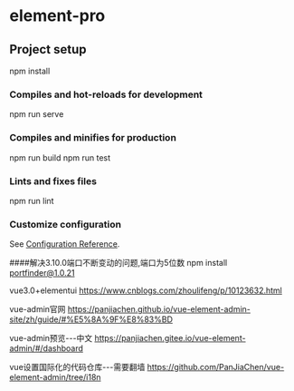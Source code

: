 # element-pro

## Project setup
npm install

### Compiles and hot-reloads for development
npm run serve

### Compiles and minifies for production
npm run build
npm run test

### Lints and fixes files
npm run lint

### Customize configuration
See [Configuration Reference](https://cli.vuejs.org/config/).

####解决3.10.0端口不断变动的问题,端口为5位数
npm install portfinder@1.0.21

vue3.0+elementui
https://www.cnblogs.com/zhoulifeng/p/10123632.html


vue-admin官网
https://panjiachen.github.io/vue-element-admin-site/zh/guide/#%E5%8A%9F%E8%83%BD

vue-admin预览---中文
https://panjiachen.gitee.io/vue-element-admin/#/dashboard

vue设置国际化的代码仓库---需要翻墙
https://github.com/PanJiaChen/vue-element-admin/tree/i18n
